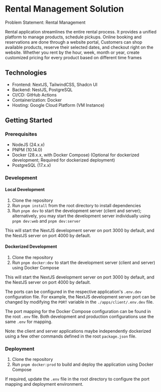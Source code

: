 # Rental Management Solution

Problem Statement: Rental Management

Rental application streamlines the entire rental process. It provides a unified platform to manage products, schedule pickups. Online booking and reservations are done through a website portal, Customers can shop available products, reserve their selected dates, and checkout right on the website. Whether you rent by the hour, week, month or year, create customized pricing for every product based on different time frames


## Technologies

- Frontend: NextJS, TailwindCSS, Shadcn UI
- Backend: NestJS, PostgreSQL
- CI/CD: GitHub Actions
- Containerization: Docker
- Hosting: Google Cloud Platform (VM Instance)

## Getting Started

### Prerequisites

- NodeJS (24.x.x)
- PNPM (10.14.0)
- Docker (28.x.x, with Docker Compose) (Optional for dockerized development; Required for dockerized deployment)
- PostgreSQL (17.x.x)

### Development

#### Local Development

1. Clone the repository
2. Run `pnpm install` from the root directory to install dependencies
3. Run `pnpm dev` to start the development server (client and server); alternatively, you may start the development server individually using `pnpm dev:web` and `pnpm dev:server`

This will start the NextJS development server on port 3000 by default, and the NestJS server on port 4000 by default.

#### Dockerized Development

1. Clone the repository
2. Run `pnpm docker:dev` to start the development server (client and server) using Docker Compose

This will start the NextJS development server on port 3000 by default, and the NestJS server on port 4000 by default.

The ports can be configured in the respective application's `.env.dev` configuration file. For example, the NextJS development server port can be changed by modifying the `PORT` variable in the `./apps/client/.env.dev` file.

The port mapping for the Docker Compose configuration can be found in the root `.env` file. Both development and production configurations use the same `.env` for mapping.

Note: the client and server applications maybe independently dockerized using a few other commands defined in the root `package.json` file.

### Deployment

1. Clone the repository
2. Run `pnpm docker:prod` to build and deploy the application using Docker Compose

If required, update the `.env` file in the root directory to configure the port mapping and deployment environment.

